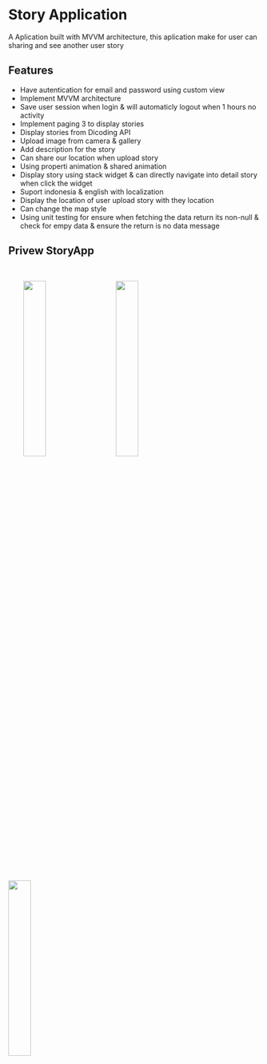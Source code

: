 # Story Application

A Aplication built with MVVM architecture, this aplication make for user can sharing and see another user story




## Features

- Have autentication for email and password using custom view
- Implement MVVM architecture
- Save user session when login & will automaticly logout when 1 hours no activity
- Implement paging 3 to display stories
- Display stories from Dicoding API
- Upload image from camera & gallery
- Add description for the story
- Can share our location when upload story
- Using properti animation & shared animation
- Display story using stack widget & can directly navigate into detail story when click the widget
- Suport indonesia & english with localization
- Display the location of user upload story with they location
- Can change the map style
- Using unit testing for ensure when fetching the data return its non-null & check for empy data & ensure the return is no data message


## Privew StoryApp
<p>
  <img src="https://imgur.com/cVqoSin.png" width="30%" style="padding:30px;" />
  <img src="https://imgur.com/4DgvLdY.png" width="30%"/>
  <img src="https://imgur.com/sG8odeL.png" width="30%" />
</p>
